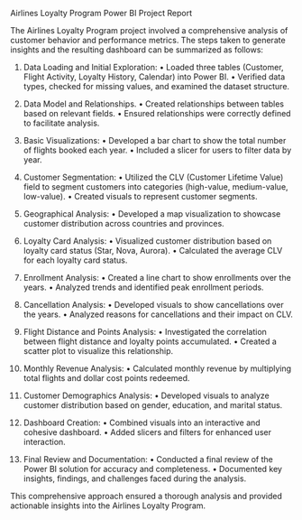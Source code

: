 Airlines Loyalty Program Power BI Project Report

The Airlines Loyalty Program project involved a comprehensive analysis of customer behavior and performance metrics. The steps taken to generate insights and the resulting dashboard can be summarized as follows:

1.	Data Loading and Initial Exploration:
•	Loaded three tables (Customer, Flight Activity, Loyalty History, Calendar) into Power BI.
•	Verified data types, checked for missing values, and examined the dataset structure.

2.	Data Model and Relationships.
•	Created relationships between tables based on relevant fields.
•	Ensured relationships were correctly defined to facilitate analysis.

3.	Basic Visualizations:
•	Developed a bar chart to show the total number of flights booked each year.
•	Included a slicer for users to filter data by year.

4.	Customer Segmentation:
•	Utilized the CLV (Customer Lifetime Value) field to segment customers into categories (high-value, medium-value, low-value).
•	Created visuals to represent customer segments.

5.	Geographical Analysis:
•	Developed a map visualization to showcase customer distribution across countries and provinces.

6.	Loyalty Card Analysis:
•	Visualized customer distribution based on loyalty card status (Star, Nova, Aurora).
•	Calculated the average CLV for each loyalty card status.

7.	Enrollment Analysis:
•	Created a line chart to show enrollments over the years.
•	Analyzed trends and identified peak enrollment periods.

8.	Cancellation Analysis:
•	Developed visuals to show cancellations over the years.
•	Analyzed reasons for cancellations and their impact on CLV.

9.	Flight Distance and Points Analysis:
•	Investigated the correlation between flight distance and loyalty points accumulated.
•	Created a scatter plot to visualize this relationship.

10.	Monthly Revenue Analysis:
•	Calculated monthly revenue by multiplying total flights and dollar cost points redeemed.
11.	Customer Demographics Analysis:
•	Developed visuals to analyze customer distribution based on gender, education, and marital status.

12.	Dashboard Creation:
•	Combined visuals into an interactive and cohesive dashboard.
•	Added slicers and filters for enhanced user interaction.

13.	Final Review and Documentation:
•	Conducted a final review of the Power BI solution for accuracy and completeness.
•	Documented key insights, findings, and challenges faced during the analysis.

This comprehensive approach ensured a thorough analysis and provided actionable insights into the Airlines Loyalty Program.

